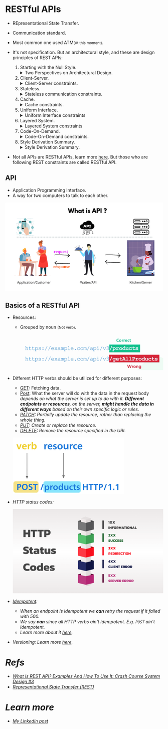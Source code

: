 # RESTful APIs

- REpresentational State Transfer.
- Communication standard.
- Most common one used ATM<small>(At this moment)</small>.
- It's not specification. But an architectural style, and these are design principles of REST APIs:

  1. Starting with the Null Style.
     <details>
       <summary>
         Two Perspectives on Architectural Design.
       </summary>
       <table>
         <caption>
           <strong>REST follows "Incremental Constraints Approach".</strong>
         </caption>
         <thead>
           <tr>
             <th></th>
             <th>
               Starting from Scratch <small>(Blank Slate Approach)</small>
             </th>
             <th>
               Starting with Needs and Adding Constraints
               <small>(Incremental Constraints Approach)</small>
             </th>
           </tr>
         </thead>
         <tbody>
           <tr>
             <td>Description</td>
             <td>
               Designer begins with <em>no</em> preconceived constraints
               <small>(predetermined rules or limitations)</small> or guidelines.
               <br />
               They start with a blank canvas, creating an architecture by gradually
               adding familiar components until the system meets its intended requirements.
             </td>
             <td>
               Designer starts by considering the overall needs of the system
               without any constraints. They then gradually impose constraints
               on different parts of the system. 
               <br />
               These constraints help ensure that various factors
               <small>(E.g. efficiency, usability, or scalability)</small>
               influencing the system, are addressed naturally.
             </td>
           </tr>
           <tr>
             <td>Characteristics</td>
             <td>
               Emphasizes creativity and an unrestricted vision, allowing the
               designer to explore many possibilities without initial
               limitations.
             </td>
             <td>
               Focuses on understanding the system's context and purpose,
               applying restraint to align the design with the real-world
               influences/conditions.
             </td>
           </tr>
         </tbody>
       </table>
     </details>
  2. Client-Server.
     <details>
       <summary>
         Client-Server constraints.
       </summary>
       <ul>
         <li>
           Separation of concerns is the principle behind the client-server constraints.
         </li>
         <li>
           Separate UI concerns from the data storage concerns.
         </li>
         <li>
           More portable UI across multiple platforms.
         </li>
         <li>
           Better scalability by simplifying the server components.
         </li>
         <li>
           Components can evolve independently.
         </li>
       </ul>
     </details>
  3. Stateless.
     <details>
       <summary>
         Stateless communication constraints.
       </summary>
       <p>
         Each request from client to server must contain all of the information necessary to understand the request. Session state is therefore kept entirely on the client.
       </p>
       <table>
         <thead>
           <tr>
             <th>Pros</th>
             <th>Cons</th>
           </tr>
         </thead>
         <tbody>
           <tr>
             <td>
               <ul>
                 <li>
                   Improved visibility: monitoring system does not have to look beyond a single request 
                   <a href="../glossary/README.md#datum">datum</a>
                   in order to determine the full nature of the request.
                 </li>
                 <li>
                   More reliable because it eases the task of recovering from
                   <a href="../glossary/README.md#partialFailures">partial failures</a>.
                   <br />
                   Remember, each request is completely self-contained and independent of previous requests,
                   in case of failure client can simply retry
                   <small>(The concept of idempotency is closely related to the idea of statelessness)</small> it.
                 </li>
                 <li>
                   Improved scalability: not having to store state between requests allows the server component to quickly free resources.
                 </li>
                 <li>
                   Simplified implementation: server doesn't have to manage resource usage across requests.
                 </li>
               </ul>
             </td>
             <td>
               <ul>
                 <li>
                   Decreased network performance: by increasing the repetitive data <small>(per-interaction overhead)</small> sent in a series of requests.
                 </li>
                 <li>
                   Reduced server control over consistent application behavior<small>(UI/UX)</small>: 
                   application becomes dependent on the correct implementation of semantics across multiple client versions.
                   <br />
                   E.g., a newer client version might handle certain data or state management differently than an older version, leading to varying user experiences or even errors.
                 </li>
               </ul>
             </td>
           </tr>
         </tbody>
       </table>
     </details>
  4. Cache.
     <details>
       <summary>
         Cache constraints.
       </summary>
       <ul>
         <li>
           This is all about Client-Side Caching: not server-side caching or intermediary caching <small>(infrastructure layer)</small>.
           <br />
           <img src="./caching.png" />
         </li>
         <li>
           The data within a response to a request, implicitly/explicitly is labeled as cacheable or non-cacheable. A cacheable response signifies that a client cache can reuse that response data for later, equivalent requests.
         </li>
       </ul>
     </details>
  5. Uniform Interface.
     <details>
       <summary>
         Uniform Interface constraints
       </summary>
       <ul>
         <li>
           We will have consistent set of operations and conventions
           <small>(HTTP spec)</small> for interactions between clients and servers.
         </li>
         <li>
           This is also well aligned with generality and simplification principle.
         </li>
       </ul>
     </details>
  6. Layered System.
     <details>
       <summary>
         Layered System constraints
       </summary>
       <ul>
         <li>
           This style allows an architecture to be composed of hierarchical layers.
         </li>
         <li>
           Each component cannot "see" beyond the immediate layer with which they are interacting.
         </li>
         <li>
           Adds Overhead and latency to the processing of data which can be offset by utilizing caching mechanisms.
         </li>
       </ul>
     </details>
  7. Code-On-Demand.
     <details>
       <summary>
         Code-On-Demand constraints.
       </summary>
       <ul>
         <li>
           Server can send executable code to a client, allowing the client to run this code to extend its functionality.
         </li>
         <li>
           Reduces Visibility: When a client dynamically downloads and executes code, it can be harder to predict and monitor the exact behavior of the client application
         </li>
         <li>
           E.g. a dynamic form or a real-time chat widget.
         </li>
       </ul>
     </details>
  8. Style Derivation Summary.
     <details>
       <summary>
         Style Derivation Summary.
       </summary>
       <p>
         The constraints of REST are not random; they are derived from well-established architectural styles.
       </p>
     </details>

- Not all APIs are RESTful APIs, learn more [here](https://roy.gbiv.com/untangled/2008/rest-apis-must-be-hypertext-driven). But those who are following REST constraints are called RESTful API.

## API

- Application Programming Interface.
- A way for two computers to talk to each other.

![API core concept visualization](./api.png)

## Basics of a RESTful API

- Resources:

  - Grouped by noun <small>(Not verb)</small>.

    ![Noun not verb](./noun-not-verb.png)

- Different HTTP verbs should be utilized for different purposes:

  - [GET](https://datatracker.ietf.org/doc/html/rfc7231#section-4.3.1): Fetching data.
  - [Post](https://datatracker.ietf.org/doc/html/rfc7231#section-4.3.3): What the server will do with the data in the request body <em>depends<em> on what the server is set up to do with it. <strong>Different endpoints or resources</strong>, on the server, <strong>might handle the data in different ways</strong> based on their own specific logic or rules.
  - [PATCH](https://datatracker.ietf.org/doc/html/rfc5789): Partially update the resource, rather than replacing the whole thing.
  - [PUT](https://datatracker.ietf.org/doc/html/rfc7231#section-4.3.4): Create or replace the resource.
  - [DELETE](https://datatracker.ietf.org/doc/html/rfc7231#section-4.3.5): Remove the resource specified in the URI.

  ![Parts of a HTTP request](./http-request-rest-parts.png)

- HTTP status codes:

  ![HTTP status codes](./http-status-codes.png)

- [Idempotent](../glossary/README.md#idempotency):

  - When an endpoint is idempotent we **can** retry the request if it failed with 500.
  - We say **can** since all HTTP verbs ain't idempotent. E.g. `POST` ain't idempotent.
  - Learn more about it [here](https://github.com/kasir-barati/nestjs-materials/tree/main/.github/docs/designing-restful-api#idempotency).

- Versioning: Learn more [here](https://github.com/kasir-barati/nestjs-materials/tree/main/.github/docs/designing-restful-api#versioning-api).

# Refs

- [What Is REST API? Examples And How To Use It: Crash Course System Design #3](https://www.youtube.com/watch?v=-mN3VyJuCjM)
- [Representational State Transfer (REST)](https://ics.uci.edu/~fielding/pubs/dissertation/rest_arch_style.htm)

# Learn more

- [My LinkedIn post](https://www.linkedin.com/posts/kasir-barati_http-spec-rfc-activity-7224516416043929600-33_H?utm_source=share&utm_medium=member_desktop)
